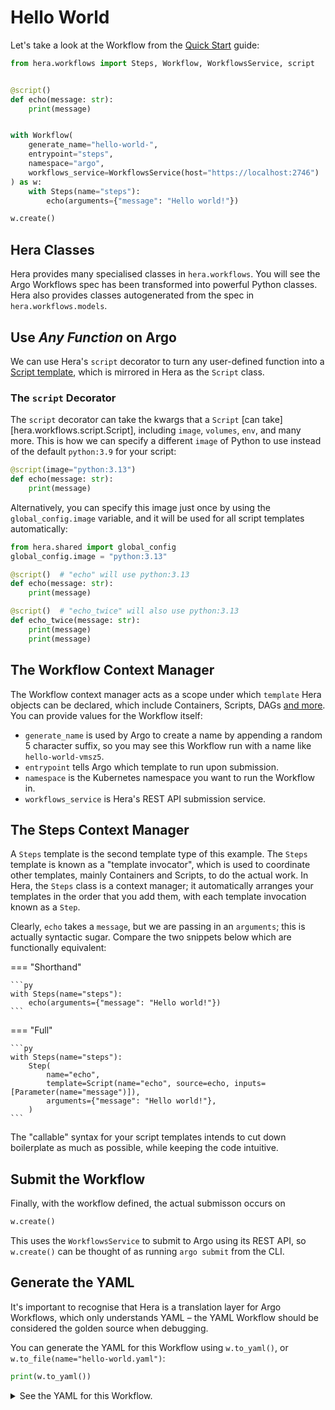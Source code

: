 # Hello World

Let's take a look at the Workflow from the [Quick Start](./quick-start.md) guide:

```py
from hera.workflows import Steps, Workflow, WorkflowsService, script


@script()
def echo(message: str):
    print(message)


with Workflow(
    generate_name="hello-world-",
    entrypoint="steps",
    namespace="argo",
    workflows_service=WorkflowsService(host="https://localhost:2746")
) as w:
    with Steps(name="steps"):
        echo(arguments={"message": "Hello world!"})

w.create()
```

## Hera Classes

Hera provides many specialised classes in `hera.workflows`. You will see the Argo Workflows spec has been transformed
into powerful Python classes. Hera also provides classes autogenerated from the spec in `hera.workflows.models`.

## Use *Any Function* on Argo

We can use Hera's `script` decorator to turn any user-defined function into a
[Script template](https://argoproj.github.io/argo-workflows/workflow-concepts/#script), which is mirrored in Hera as the
`Script` class.

### The `script` Decorator

The `script` decorator can take the kwargs that a `Script` [can take][hera.workflows.script.Script], including `image`,
`volumes`, `env`, and many more. This is how we can specify a different `image` of Python to use instead of the default
`python:3.9` for your script:

```py
@script(image="python:3.13")
def echo(message: str):
    print(message)
```

Alternatively, you can specify this image just once by using the `global_config.image` variable, and it will be used for
all script templates automatically:

```py
from hera.shared import global_config
global_config.image = "python:3.13"

@script()  # "echo" will use python:3.13
def echo(message: str):
    print(message)

@script()  # "echo_twice" will also use python:3.13
def echo_twice(message: str):
    print(message)
    print(message)
```

## The Workflow Context Manager

The Workflow context manager acts as a scope under which `template` Hera objects can be declared, which include
Containers, Scripts, DAGs [and more](https://argoproj.github.io/argo-workflows/workflow-concepts/#template-types). You
can provide values for the Workflow itself:

* `generate_name` is used by Argo to create a name by appending a random 5 character suffix, so you may see this
  Workflow run with a name like `hello-world-vmsz5`.
* `entrypoint` tells Argo which template to run upon submission.
* `namespace` is the Kubernetes namespace you want to run the Workflow in.
* `workflows_service` is Hera's REST API submission service.

## The Steps Context Manager

A `Steps` template is the second template type of this example. The `Steps` template is known as a "template invocator",
which is used to coordinate other templates, mainly Containers and Scripts, to do the actual work. In Hera, the `Steps`
class is a context manager; it automatically arranges your templates in the order that you add them, with each template
invocation known as a `Step`.

Clearly, `echo` takes a `message`, but we are passing in an `arguments`; this is actually syntactic sugar. Compare the
two snippets below which are functionally equivalent:

=== "Shorthand"

    ```py
    with Steps(name="steps"):
        echo(arguments={"message": "Hello world!"})
    ```

=== "Full"

    ```py
    with Steps(name="steps"):
        Step(
            name="echo",
            template=Script(name="echo", source=echo, inputs=[Parameter(name="message")]),
            arguments={"message": "Hello world!"},
        )
    ```

The "callable" syntax for your script templates intends to cut down boilerplate as much as possible, while keeping the
code intuitive.

## Submit the Workflow

Finally, with the workflow defined, the actual submisson occurs on

```py
w.create()
```

This uses the `WorkflowsService` to submit to Argo using its REST API, so `w.create()` can be thought of as running
`argo submit` from the CLI.

## Generate the YAML

It's important to recognise that Hera is a translation layer for Argo Workflows, which only understands YAML – the YAML
Workflow should be considered the golden source when debugging.

You can generate the YAML for this Workflow using `w.to_yaml()`, or `w.to_file(name="hello-world.yaml")`:

```py
print(w.to_yaml())
```

<details><summary>See the YAML for this Workflow.</summary>

```yaml
apiVersion: argoproj.io/v1alpha1
kind: Workflow
metadata:
  generateName: hello-world-
  namespace: argo
spec:
  entrypoint: steps
  templates:
  - name: steps
    steps:
    - - name: echo
        template: echo
        arguments:
          parameters:
          - name: message
            value: Hello world!
  - name: echo
    inputs:
      parameters:
      - name: message
    script:
      image: python:3.9
      source: |-
        import os
        import sys
        sys.path.append(os.getcwd())
        import json
        try: message = json.loads(r'''{{inputs.parameters.message}}''')
        except: message = r'''{{inputs.parameters.message}}'''

        print(message)
      command:
      - python
```

</details>
